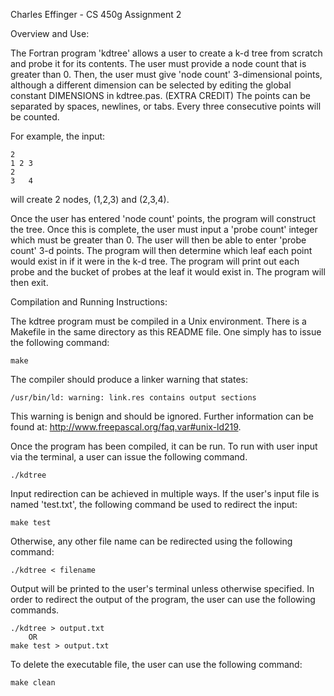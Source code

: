 Charles Effinger - CS 450g Assignment 2

Overview and Use:

The Fortran program 'kdtree' allows a user to create a k-d tree from scratch and
probe it for its contents. The user must provide a node count that is greater 
than 0. Then, the user must give 'node count' 3-dimensional points, although
a different dimension can be selected by editing the global constant DIMENSIONS 
in kdtree.pas. (EXTRA CREDIT) The points can be separated by spaces, newlines, 
or tabs. Every three consecutive points will be counted.

For example, the input:
	
	2
	1 2 3
	2
	3	4

will create 2 nodes, (1,2,3) and (2,3,4).

Once the user has entered 'node count' points, the program will construct the 
tree. Once this is complete, the user must input a 'probe count' integer which 
must be greater than 0. The user will then be able to enter 'probe count' 3-d 
points. The program will then determine which leaf each point would exist in if
it were in the k-d tree. The program will print out each probe and the bucket of
probes at the leaf it would exist in. The program will then exit. 



Compilation and Running Instructions:

The kdtree program must be compiled in a Unix environment. There is a Makefile
in the same directory as this README file. One simply has to issue the following
command: 

	make

The compiler should produce a linker warning that states:

	/usr/bin/ld: warning: link.res contains output sections

This warning is benign and should be ignored. Further information can be found
at: http://www.freepascal.org/faq.var#unix-ld219. 

Once the program has been compiled, it can be run. To run with user input via 
the terminal, a user can issue the following command.

	./kdtree

Input redirection can be achieved in multiple ways. If the user's input file is
named 'test.txt', the following command be used to redirect the input:

	make test

Otherwise, any other file name can be redirected using the following command:

	./kdtree < filename

Output will be printed to the user's terminal unless otherwise specified. In 
order to redirect the output of the program, the user can use the following 
commands.

	./kdtree > output.txt
		OR
	make test > output.txt

To delete the executable file, the user can use the following command:

	make clean
